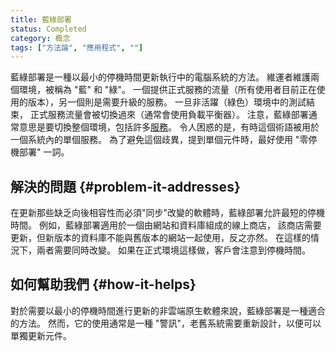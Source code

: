 ```yaml
---
title: 藍綠部署
status: Completed
category: 概念
tags: ["方法論", "應用程式", ""]
---
```


藍綠部署是一種以最小的停機時間更新執行中的電腦系統的方法。
維運者維護兩個環境，被稱為 "藍" 和 "綠"。
一個提供正式服務的流量（所有使用者目前正在使用的版本），另一個則是需要升級的服務。
一旦非活躍（綠色）環境中的測試結束，
正式服務流量會被切換過來（通常會使用負載平衡器）。
注意，藍綠部署通常意思是要切換整個環境，包括許多[服務](/zh-tw/service/)。
令人困惑的是，有時這個術語被用於一個系統內的單個服務。
為了避免這個歧異，提到單個元件時，最好使用 "零停機部署" 一詞。

## 解決的問題 {#problem-it-addresses}

在更新那些缺乏向後相容性而必須"同步"改變的軟體時，藍綠部署允許最短的停機時間。
例如，藍綠部署適用於一個由網站和資料庫組成的線上商店，
該商店需要更新，但新版本的資料庫不能與舊版本的網站一起使用，反之亦然。
在這樣的情況下，兩者需要同時改變。
如果在正式環境這樣做，客戶會注意到停機時間。

## 如何幫助我們 {#how-it-helps}

對於需要以最小的停機時間進行更新的非雲端原生軟體來說，藍綠部署是一種適合的方法。
然而，它的使用通常是一種 "警訊"，老舊系統需要重新設計，以便可以單獨更新元件。
